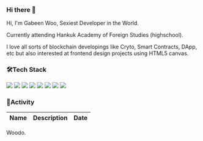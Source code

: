 ### Hi there 👋

Hi, I'm Gabeen Woo, Sexiest Developer in the World.

Currently attending Hankuk Academy of Foreign Studies (highschool).

I love all sorts of blockchain developings like Cryto, Smart Contracts, DApp, etc but also interested at frontend design projects using HTML5 canvas.


### 🛠Tech Stack
<img src="https://img.shields.io/badge/Go-A8B9CC?style=for-the-badge&logo=Go&logoColor=white"/></a>
<img src="https://img.shields.io/badge/Python-3776AB?style=for-the-badge&logo=Python&logoColor=white"/></a>
<img src="https://img.shields.io/badge/Solidity-239120?style=for-the-badge&logo=Solidity&logoColor=white"/></a>
<img src="https://img.shields.io/badge/Rust-4491A1?style=for-the-badge&logo=Rust&logoColor=white"/></a>
<img src="https://img.shields.io/badge/HTML5-E34F26?style=for-the-badge&logo=HTML5&logoColor=white"/></a>
<img src="https://img.shields.io/badge/CSS3-1572B6?style=for-the-badge&logo=CSS3&logoColor=white"/></a>
<img src="https://img.shields.io/badge/Java-007396?style=for-the-badge&logo=OpenJDK&logoColor=white"/></a>
<img src="https://img.shields.io/badge/Javascript-007396?style=for-the-badge&logo=Javascript&logoColor=white"/></a>


### 📝Activity
|Name|Description|Date|
|:----:|:-----:|:----:|

Woodo.
